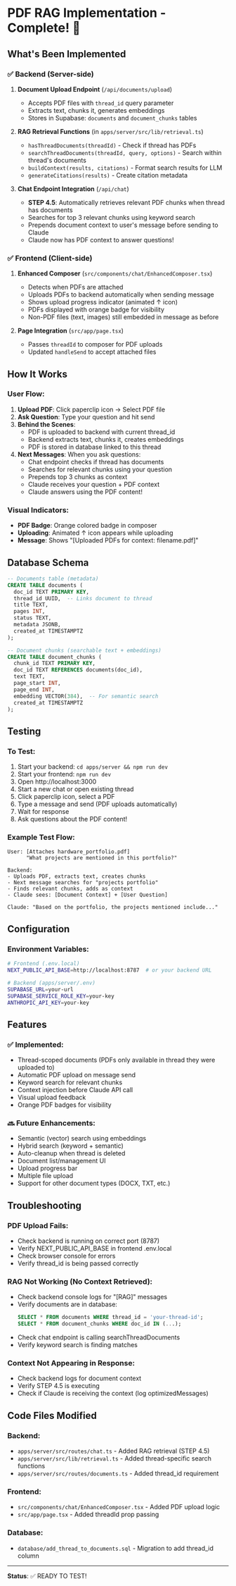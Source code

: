 # PDF RAG Implementation - Complete! 🎉

## What's Been Implemented

### ✅ Backend (Server-side)
1. **Document Upload Endpoint** (`/api/documents/upload`)
   - Accepts PDF files with `thread_id` query parameter
   - Extracts text, chunks it, generates embeddings
   - Stores in Supabase: `documents` and `document_chunks` tables

2. **RAG Retrieval Functions** (in `apps/server/src/lib/retrieval.ts`)
   - `hasThreadDocuments(threadId)` - Check if thread has PDFs
   - `searchThreadDocuments(threadId, query, options)` - Search within thread's documents
   - `buildContext(results, citations)` - Format search results for LLM
   - `generateCitations(results)` - Create citation metadata

3. **Chat Endpoint Integration** (`/api/chat`)
   - **STEP 4.5**: Automatically retrieves relevant PDF chunks when thread has documents
   - Searches for top 3 relevant chunks using keyword search
   - Prepends document context to user's message before sending to Claude
   - Claude now has PDF context to answer questions!

### ✅ Frontend (Client-side)
1. **Enhanced Composer** (`src/components/chat/EnhancedComposer.tsx`)
   - Detects when PDFs are attached
   - Uploads PDFs to backend automatically when sending message
   - Shows upload progress indicator (animated ↑ icon)
   - PDFs displayed with orange badge for visibility
   - Non-PDF files (text, images) still embedded in message as before

2. **Page Integration** (`src/app/page.tsx`)
   - Passes `threadId` to composer for PDF uploads
   - Updated `handleSend` to accept attached files

## How It Works

### User Flow:
1. **Upload PDF**: Click paperclip icon → Select PDF file
2. **Ask Question**: Type your question and hit send
3. **Behind the Scenes**:
   - PDF is uploaded to backend with current thread_id
   - Backend extracts text, chunks it, creates embeddings
   - PDF is stored in database linked to this thread
4. **Next Messages**: When you ask questions:
   - Chat endpoint checks if thread has documents
   - Searches for relevant chunks using your question
   - Prepends top 3 chunks as context
   - Claude receives your question + PDF context
   - Claude answers using the PDF content!

### Visual Indicators:
- **PDF Badge**: Orange colored badge in composer
- **Uploading**: Animated ↑ icon appears while uploading
- **Message**: Shows "[Uploaded PDFs for context: filename.pdf]"

## Database Schema

```sql
-- Documents table (metadata)
CREATE TABLE documents (
  doc_id TEXT PRIMARY KEY,
  thread_id UUID,  -- Links document to thread
  title TEXT,
  pages INT,
  status TEXT,
  metadata JSONB,
  created_at TIMESTAMPTZ
);

-- Document chunks (searchable text + embeddings)
CREATE TABLE document_chunks (
  chunk_id TEXT PRIMARY KEY,
  doc_id TEXT REFERENCES documents(doc_id),
  text TEXT,
  page_start INT,
  page_end INT,
  embedding VECTOR(384),  -- For semantic search
  created_at TIMESTAMPTZ
);
```

## Testing

### To Test:
1. Start your backend: `cd apps/server && npm run dev`
2. Start your frontend: `npm run dev`
3. Open http://localhost:3000
4. Start a new chat or open existing thread
5. Click paperclip icon, select a PDF
6. Type a message and send (PDF uploads automatically)
7. Wait for response
8. Ask questions about the PDF content!

### Example Test Flow:
```
User: [Attaches hardware_portfolio.pdf]
      "What projects are mentioned in this portfolio?"

Backend: 
- Uploads PDF, extracts text, creates chunks
- Next message searches for "projects portfolio"
- Finds relevant chunks, adds as context
- Claude sees: [Document Context] + [User Question]

Claude: "Based on the portfolio, the projects mentioned include..."
```

## Configuration

### Environment Variables:
```bash
# Frontend (.env.local)
NEXT_PUBLIC_API_BASE=http://localhost:8787  # or your backend URL

# Backend (apps/server/.env)
SUPABASE_URL=your-url
SUPABASE_SERVICE_ROLE_KEY=your-key
ANTHROPIC_API_KEY=your-key
```

## Features

### ✅ Implemented:
- Thread-scoped documents (PDFs only available in thread they were uploaded to)
- Automatic PDF upload on message send
- Keyword search for relevant chunks
- Context injection before Claude API call
- Visual upload feedback
- Orange PDF badges for visibility

### 🔜 Future Enhancements:
- Semantic (vector) search using embeddings
- Hybrid search (keyword + semantic)
- Auto-cleanup when thread is deleted
- Document list/management UI
- Upload progress bar
- Multiple file upload
- Support for other document types (DOCX, TXT, etc.)

## Troubleshooting

### PDF Upload Fails:
- Check backend is running on correct port (8787)
- Verify NEXT_PUBLIC_API_BASE in frontend .env.local
- Check browser console for errors
- Verify thread_id is being passed correctly

### RAG Not Working (No Context Retrieved):
- Check backend console logs for "[RAG]" messages
- Verify documents are in database: 
  ```sql
  SELECT * FROM documents WHERE thread_id = 'your-thread-id';
  SELECT * FROM document_chunks WHERE doc_id IN (...);
  ```
- Check chat endpoint is calling searchThreadDocuments
- Verify keyword search is finding matches

### Context Not Appearing in Response:
- Check backend logs for document context
- Verify STEP 4.5 is executing
- Check if Claude is receiving the context (log optimizedMessages)

## Code Files Modified

### Backend:
- `apps/server/src/routes/chat.ts` - Added RAG retrieval (STEP 4.5)
- `apps/server/src/lib/retrieval.ts` - Added thread-specific search functions
- `apps/server/src/routes/documents.ts` - Added thread_id requirement

### Frontend:
- `src/components/chat/EnhancedComposer.tsx` - Added PDF upload logic
- `src/app/page.tsx` - Added threadId prop passing

### Database:
- `database/add_thread_to_documents.sql` - Migration to add thread_id column

---

**Status**: ✅ READY TO TEST!
